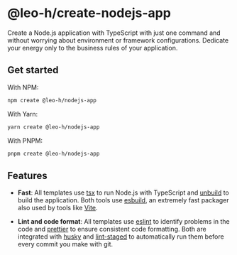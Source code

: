 # @leo-h/create-nodejs-app

Create a Node.js application with TypeScript with just one command and without worrying about environment or framework configurations. Dedicate your energy only to the business rules of your application.

## Get started

With NPM:

```bash
npm create @leo-h/nodejs-app
```

With Yarn:

```bash
yarn create @leo-h/nodejs-app
```

With PNPM:

```bash
pnpm create @leo-h/nodejs-app
```

## Features

- **Fast**: All templates use [tsx](https://tsx.is/) to run Node.js with TypeScript and [unbuild](https://github.com/unjs/unbuild) to build the application. Both tools use [esbuild](https://esbuild.github.io/), an extremely fast packager also used by tools like [Vite](https://vitejs.dev/).

- **Lint and code format**: All templates use [eslint](https://eslint.org/) to identify problems in the code and [prettier](https://prettier.io/) to ensure consistent code formatting. Both are integrated with [husky](https://typicode.github.io/husky/) and [lint-staged](https://github.com/lint-staged/lint-staged) to automatically run them before every commit you make with git.
